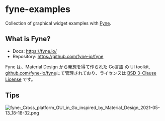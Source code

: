 # fyne-examples

Collection of graphical widget examples with [Fyne](https://fyne.io/).

## What is Fyne?
- Docs:        https://fyne.io/
- Repository:  https://github.com/fyne-io/fyne

Fyne は、Material Design から発想を得て作られた Go言語 の UI toolkit, [github.com/fyne-io/fyne](https://github.com/fyne-io/fyne)にて管理されており、ライセンスは [BSD 3-Clause License](https://github.com/fyne-io/fyne/blob/9b5a176fe1dc80beae72a3074d0d5cd2b409637c/LICENSE) です。

## Tips

![fyne:_Cross_platform_GUI_in_Go_inspired_by_Material_Design_2021-05-13_18-18-32.png](https://storage.googleapis.com/micheam-image-content/2021/05/13/062344.fyne:_Cross_platform_GUI_in_Go_inspired_by_Material_Design_2021-05-13_18-18-32.png)
